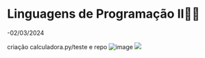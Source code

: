 # Linguagens de Programação II🐱‍👤
-02/03/2024

criação calculadora.py/teste e repo
![image](https://github.com/GabrielBianconiconi/ECM252_LP2/assets/129229235/ae9aa09a-55f3-4596-8d3f-79c19e563e3b)
![](https://www.google.com/url?sa=i&url=https%3A%2F%2Fambassadorhotelhargeisa.com%2Fto-Create-Animated-GIFs-For-Your-Facebook-Posts-1902265.html&psig=AOvVaw2DVCM-hdg95HAGF4g1XZnX&ust=1709479215571000&source=images&cd=vfe&opi=89978449&ved=0CBIQjRxqFwoTCLjV7rzw1YQDFQAAAAAdAAAAABAF)
